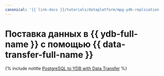 ```yaml
---
canonical: '{{ link-docs }}/tutorials/dataplatform/mpg-ydb-replication'
---
```


# Поставка данных в {{ ydb-full-name }} с помощью {{ data-transfer-full-name }}

{% include notitle [PostgreSQL to YDB with Data Transfer](../../_tutorials/dataplatform/data-transfer-mpg-ydb.md) %}
